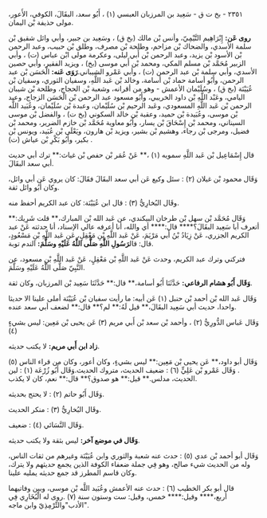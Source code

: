 ٢٣٥١ - بخ ت ق - سَعِيد بن المرزبان العبسي (١) ، أَبُو سعد، البقَالَ، الكوفي، الأَعور، مولى حذيفة بْن اليمان.

**روى عَن:** إِبْرَاهِيم التَّيْمِيّ، وأنس بْن مالك (بخ ق) ، وسَعِيد بن جبير، وأبي وائل شقيق بْن سلمة الأسدي، والضحاك بْن مزاحم، وطلحة بْن مصرف، وطلق بْن حبيب، وعبد الرحمن بْن الأسود بْن يزيد، وعبد الرحمن بْن أَبي ليلى، وعكرمة مولى ابْن عباس (ت) ، وأبي الزبير مُحَمَّد بْن مسلم المكي، ومحمد بْن أَبي موسى (بخ) ، ويزيد الفقير، وأبي حصين الأسدي، وأبي سلمة بْن عبد الرحمن (ت) ، وأبي عَمْرو الشيباني.**رَوَى عَنه:** الْحَسَن بْن عبد الرحمن، وأَبُو أسامة حماد بْن أسامة، وخالد بْن عَبد اللَّهِ، وسفيان الثوري، وسفيان بْن عُيَيْنَة (بخ ق) ، وسُلَيْمان الأعمش - وهو من أقرانه، وشعبة بْن الحجاج، وطلحة بْن شيبان اليامي، وعَبْد اللَّهِ بْن داود الخريبي، وأَبُو مسعود عبد الرحمن بْن الْحَسَن الزجاج، وعبد الرحمن بْن عَبد اللَّهِ المسعودي، وعَبد الرحيم بْن سُلَيْمان، وعبدة بْن سُلَيْمان، وعُبَيد اللَّه بْن موسى، وعُبَيدة بْن حميد، وعقبة بْن خالد السكوني (بخ ت) ، والفضل بْن موسى السيناني، ومحمد بْن إِسْحَاقَ بْن يسار، وأَبُو معاوية مُحَمَّد بْن خازم الضرير، ومحمد بْن فضيل، ومرجى بْن رجاء، وهشيم بْن بشير، ويزيد بْن هارون، ويَعْلَى بْن عُبَيد، ويونس بْن بكير، وأَبُو بَكْرِ بْن عياش (ت) .

قال إِسْمَاعِيل بْن عَبد اللَّهِ سمويه (١) ،** عَنْ عُمَر بْن حفص بْن غياث:** ترك أبي حديث أبي سعد البقَالَ.

وَقَال محمود بْن غيلان (٢) : سئل وكيع عَن أبي سعد البقَالَ فقَالَ: كان يروي عَن أبي وائل، وكان أَبُو وائل ثقة.

وقَال البُخارِيُّ (٣) : قال ابن عُيَيْنَة: كان عبد الكريم أحفظ منه.

وَقَال مُحَمَّد بْن سهل بْن طرخان البيكندي، عن عَبد الله بْن المبارك،** قلت شَرِيك:** أتعرف أبا سَعِيد البقَالَ؟**** قال:**** أي والله، أنا أعرفه عالي الإسناد، أنا حدثته عَنْ عبد الكريم الجزري، عَنْ زِيَادُ بْنُ أَبي مَرْيَمَ، عَنْ عَبد اللَّهِ بْنِ مَعْقِلٍ، عَنِ عَبد اللَّهِ بْنِ مَسْعُودٍ، قال: قال**رَسُولِ اللَّهِ صَلَّى اللَّهُ عَلَيْهِ وسَلَّمَ:** الندم توبة.

فتركني وترك عبد الكريم، وحدث عَنْ عَبد اللَّهِ بْن مَعْقِلٍ، عَنْ عَبد اللَّهِ بْنِ مسعود، عن النَّبِيّ صَلَّى اللَّهُ عَلَيْهِ وسَلَّمَ.

**وَقَال أَبُو هشام الرفاعي:** حَدَّثَنَا أَبُو أسامة،** قال:** حَدَّثَنَا سَعِيد بْن المرزبان، وكان ثقة.

وَقَال عَبد الله بْن أحمد بْن حنبل (١) عَن أبيه: ما رأيت سفيان بْن عُيَيْنَة أملى علينا الا حديثا واحدا، حديث أبي سَعِيد البقَالَ،** قيل لَهُ:** لم؟** قال:** لضعف أبي سعد عنده.

وَقَال عَباس الدُّورِيُّ (٢) ، وأحمد بْن سعد بْن أَبي مريم (٣) عَن يحيى بْن مَعِين: ليس بشيءٍ (٤)

**زاد ابن أَبي مريم:** لا يكتب حديثه.

وَقَال أبو داود،** عَن يحيى بْن مَعِين:** ليس بشيءٍ، وكان أعور، وكان من قراء الناس (٥) . وَقَال عَمْرو بْن عَلِيٍّ (٦) : ضعيف الحديث، متروك الحديث.وَقَال أَبُو زُرْعَة (١) : لين الحديث، مدلس.** قيل:** هو صدوق؟** قال:** نعم، كان لا يكذب.

وَقَال أَبُو حاتم (٢) : لا يحتج بحديثه.

وقَال البُخارِيُّ (٣) : منكر الحديث.

وَقَال النَّسَائي (٤) : ضعيف.

**وَقَال في موضع آخر:** ليس بثقة ولا يكتب حديثه.

وَقَال أبو أحمد بْن عدي (٥) : حدث عنه شعبة والثوري وابن عُيَيْنَة وغيرهم من ثقات الناس، وله من الحديث شيء صالح، وهو فِي جملة ضعفاء الكوفة الذين يجمع حديثهم ولا يترك، وكان قاسم المطرز قد جمع حديثه يمليه علينا.

قال أبو بكر الخطيب (٦) : حدث عنه الأعمش وعُبَيد اللَّه بْن موسى، وبين وفاتيهما أربع،**** وقيل:**** خمس، وقيل: ست وستون سنة (٧) .روى له الْبُخَارِي فِي "الأدب"والتِّرْمِذِيّ وابن ماجه.